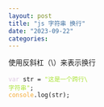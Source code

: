 ```yaml
---
layout: post
title: "js 字符串 换行"
date: "2023-09-22"
categories: 
---
```

<p>使用反斜杠（\）来表示换行</p>

<pre>
<code><span style="color:#dcc6e0">var</span> str = <span style="color:#abe338">&quot;这是一个跨行\
</span><span style="color:#abe338">字符串&quot;</span>;
<span style="color:#f5ab35">console</span>.log(str);
</code></pre>

